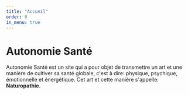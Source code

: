 ```yaml
---
title: "Accueil"
order: 0
in_menu: true
---
```

# Autonomie Santé

Autonomie Santé est un site qui a pour objet de transmettre un art et une manière de cultiver sa santé globale, c'est à dire: physique, psychique, émotionnelle et énergétique.  Cet art et cette manière s'appelle: **Naturopathie**. 
